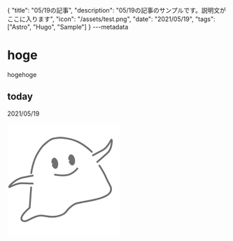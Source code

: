 {
  "title": "05/19の記事",
  "description": "05/19の記事のサンプルです。説明文がここに入ります",
  "icon": "/assets/test.png",
  "date": "2021/05/19",
  "tags": ["Astro", "Hugo", "Sample"]
}
---metadata

# hoge
hogehoge

## today
2021/05/19

![img](/assets/test.png)